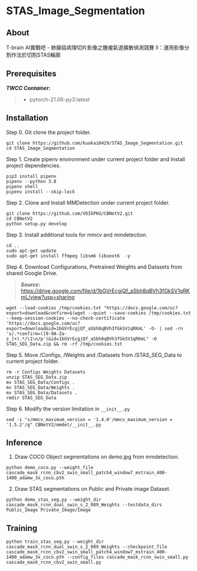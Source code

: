 # STAS_Image_Segmentation

## About

T-brain AI實戰吧 - 肺腺癌病理切片影像之腫瘤氣道擴散偵測競賽 II：運用影像分割作法於切割STAS輪廓 <br>

## Prerequisites

***TWCC Container:***
> - pytorch-21.06-py3:latest

## Installation

Step 0. Git clone the project folder.
```
git clone https://github.com/kuokai0429/STAS_Image_Segmentation.git
cd STAS_Image_Segmentation
```

Step 1. Create pipenv environment under current project folder and Install project dependencies.
```
pip3 install pipenv
pipenv --python 3.8
pipenv shell
pipenv install --skip-lock
```

Step 2. Clone and Install MMDetection under current project folder.
```
git clone https://github.com/VDIGPKU/CBNetV2.git
cd CBNetV2
python setup.py develop
```

Step 3. Install additional tools for mmcv and mmdetection.
```
cd ..
sudo apt-get update
sudo apt-get install ffmpeg libsm6 libxext6  -y
```

Step 4. Download Configurations, Pretrained Weights and Datasets from shared Google Drive.
> ***Source:*** <br> https://drive.google.com/file/d/1bGVrEcgjQf_aSbh8qBVh3fGkSV1qRKmL/view?usp=sharing
```
wget --load-cookies /tmp/cookies.txt "https://docs.google.com/uc?export=download&confirm=$(wget --quiet --save-cookies /tmp/cookies.txt --keep-session-cookies --no-check-certificate 'https://docs.google.com/uc?export=download&id=1bGVrEcgjQf_aSbh8qBVh3fGkSV1qRKmL' -O- | sed -rn 's/.*confirm=([0-9A-Za-z_]+).*/\1\n/p')&id=1bGVrEcgjQf_aSbh8qBVh3fGkSV1qRKmL" -O STAS_SEG_Data.zip && rm -rf /tmp/cookies.txt
```

Step 5. Move /Configs, /Weights and /Datasets from /STAS_SEG_Data to current project folder.
```
rm -r Configs Weights Datasets
unzip STAS_SEG_Data.zip
mv STAS_SEG_Data/Configs .
mv STAS_SEG_Data/Weights .
mv STAS_SEG_Data/Datasets .
rmdir STAS_SEG_Data
```

Step 6. Modify the version limitation in ```__init__.py```
```
sed -i "s/mmcv_maximum_version = '1.4.0'/mmcv_maximum_version = '1.5.2'/g" CBNetV2/mmdet/__init__.py
```

## Inference

1. Draw COCO Object segmentations on demo.jpg from mmdetection.
```
python demo_coco.py --weight_file cascade_mask_rcnn_cbv2_swin_small_patch4_window7_mstrain_400-1400_adamw_3x_coco.pth
```

2. Draw STAS segmentations on Public and Private image Dataset.
```
python demo_stas_seg.py --weight_dir cascade_mask_rcnn_dual_swin_s_2_089_Weights --testdata_dirs Public_Image Private_Image/Image
```

## Training

```
python train_stas_seg.py --weight_dir cascade_mask_rcnn_dual_swin_s_2_089_Weights --checkpoint_file cascade_mask_rcnn_cbv2_swin_small_patch4_window7_mstrain_400-1400_adamw_3x_coco.pth --config_files cascade_mask_rcnn_swin_small.py cascade_mask_rcnn_cbv2_swin_small.py
```
